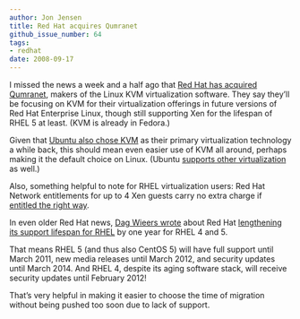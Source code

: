 ```yaml
---
author: Jon Jensen
title: Red Hat acquires Qumranet
github_issue_number: 64
tags:
- redhat
date: 2008-09-17
---
```




I missed the news a week and a half ago that [Red Hat has acquired Qumranet](https://web.archive.org/web/20080910063001/http://www.redhat.com/promo/qumranet/), makers of the Linux KVM virtualization software. They say they’ll be focusing on KVM for their virtualization offerings in future versions of Red Hat Enterprise Linux, though still supporting Xen for the lifespan of RHEL 5 at least. (KVM is already in Fedora.)

Given that [Ubuntu also chose KVM](https://www.cnet.com/news/ubuntu-picks-kvm-over-xen-for-virtualization/) as their primary virtualization technology a while back, this should mean even easier use of KVM all around, perhaps making it the default choice on Linux. (Ubuntu [supports other virtualization](https://help.ubuntu.com/lts/serverguide/virtualization.html) as well.)

Also, something helpful to note for RHEL virtualization users: Red Hat Network entitlements for up to 4 Xen guests carry no extra charge if [entitled the right way](https://web.archive.org/web/20090501032453/http://magazine.redhat.com/2008/09/11/tips-and-tricks-registering-xen-guests-with-rhn/).

In even older Red Hat news, [Dag Wieers wrote](http://dag.wieers.com/blog/rhel-backported-one-additional-year) about Red Hat [lengthening its support lifespan for RHEL](https://access.redhat.com/support/policy/updates/errata/) by one year for RHEL 4 and 5.

That means RHEL 5 (and thus also CentOS 5) will have full support until March 2011, new media releases until March 2012, and security updates until March 2014. And RHEL 4, despite its aging software stack, will receive security updates until February 2012!

That’s very helpful in making it easier to choose the time of migration without being pushed too soon due to lack of support.


